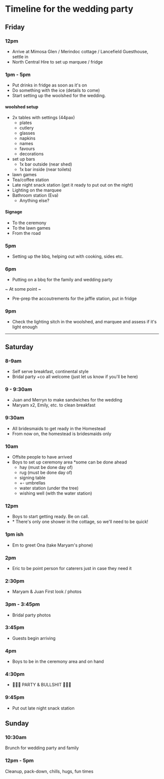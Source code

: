 Timeline for the wedding party
==============================

## Friday

### 12pm
- Arrive at Mimosa Glen / Merindoc cottage / Lancefield Guesthouse, settle in
- North Central Hire to set up marquee / fridge

### 1pm - 5pm
- Put drinks in fridge as soon as it's on
- Do something with the ice (details to come)
- Start setting up the woolshed for the wedding.

#### woolshed setup
- 2x tables with settings (44pax)
  - plates
  - cutlery
  - glasses
  - napkins
  - names
  - favours
  - decorations
- set up bars
  - 1x bar outside (near shed)
  - 1x bar inside (near toilets)
- lawn games
- Tea/coffee station
- Late night snack station (get it ready to put out on the night)
- Lighting on the marquee
- Bathroom station (Eva)
  - Anything else?
#### Signage
  - To the ceremony
  - To the lawn games
  - From the road

### 5pm
- Setting up the bbq, helping out with cooking, sides etc.

### 6pm
- Putting on a bbq for the family and wedding party

~ At some point ~
- Pre-prep the accoutrements for the jaffle station, put in fridge

### 9pm
- Check the lighting sitch in the woolshed, and marquee and assess if it's light enough

--------

## Saturday

### 8-9am
- Self serve breakfast, continental style
- Bridal party +co all welcome (just let us know if you'll be here)

### 9 - 9:30am
- Juan and Merryn to make sandwiches for the wedding
- Maryam x2, Emily, etc. to clean breakfast

### 9:30am
- All bridesmaids to get ready in the Homestead
- From now on, the homestead is bridesmaids only

### 10am
- Offsite people to have arrived
- Boys to set up ceremony area *some can be done ahead
  - hay (must be done day of)
  - rug (must be done day of)
  - signing table
  - +- umbrellas
  - water station (under the tree)
  - wishing well (with the water station)

### 12pm
- Boys to start getting ready. Be on call.
- \* There's only one shower in the cottage, so we'll need to be quick!

### 1pm ish
- Em to greet Ona (take Maryam's phone)

### 2pm
- Eric to be point person for caterers just in case they need it

### 2:30pm
- Maryam & Juan First look / photos

### 3pm - 3:45pm
- Bridal party photos

### 3:45pm
- Guests begin arriving

### 4pm
- Boys to be in the ceremony area and on hand

### 4:30pm
- 🎉🎉🎉 PARTY & BULLSHIT 🎉🎉🎉

### 9:45pm
- Put out late night snack station


## Sunday

### 10:30am
Brunch for wedding party and family

### 12pm - 5pm
Cleanup, pack-down, chills, hugs, fun times
